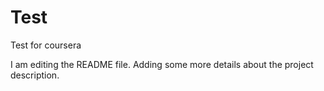 # Test
Test for coursera

I am editing the README file. Adding some more details about the project description.
